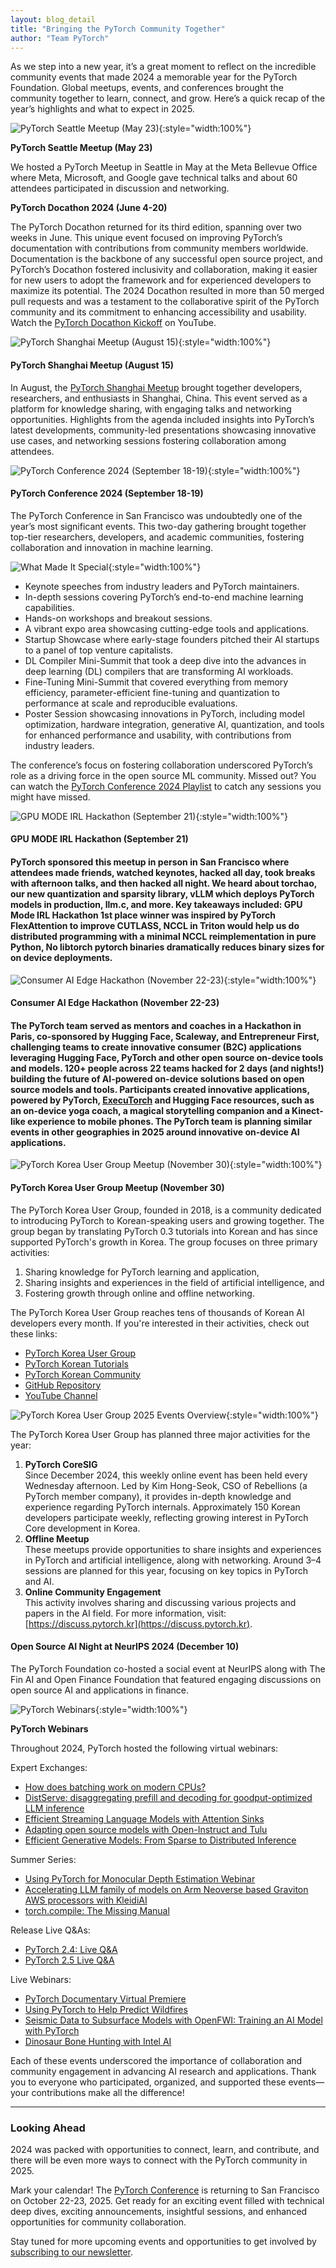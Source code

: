 ```yaml
---
layout: blog_detail
title: "Bringing the PyTorch Community Together"
author: "Team PyTorch"  
---
```


As we step into a new year, it’s a great moment to reflect on the incredible community events that made 2024 a memorable year for the PyTorch Foundation. Global meetups, events, and conferences brought the community together to learn, connect, and grow. Here’s a quick recap of the year’s highlights and what to expect in 2025\.

![PyTorch Seattle Meetup (May 23)](/assets/images/community-events-recap/fg5.jpg){:style="width:100%"}

**PyTorch Seattle Meetup (May 23\)**

We hosted a PyTorch Meetup in Seattle in May at the Meta Bellevue Office where Meta, Microsoft, and Google gave technical talks and about 60 attendees participated in discussion and networking. 

**PyTorch Docathon 2024 (June 4-20)**

The PyTorch Docathon returned for its third edition, spanning over two weeks in June. This unique event focused on improving PyTorch’s documentation with contributions from community members worldwide. Documentation is the backbone of any successful open source project, and PyTorch’s Docathon fostered inclusivity and collaboration, making it easier for new users to adopt the framework and for experienced developers to maximize its potential. The 2024 Docathon resulted in more than 50 merged pull requests and was a testament to the collaborative spirit of the PyTorch community and its commitment to enhancing accessibility and usability. Watch the [PyTorch Docathon Kickoff](https://youtu.be/2D0aej50umA?feature=shared) on YouTube.

![PyTorch Shanghai Meetup (August 15)](/assets/images/community-events-recap/fg3.jpg){:style="width:100%"}

#### **PyTorch Shanghai Meetup (August 15\)**

In August, the [PyTorch Shanghai Meetup](https://pytorch.org/blog/pytorch-shanghai-notes/) brought together developers, researchers, and enthusiasts in Shanghai, China. This event served as a platform for knowledge sharing, with engaging talks and networking opportunities. Highlights from the agenda included insights into PyTorch’s latest developments, community-led presentations showcasing innovative use cases, and networking sessions fostering collaboration among attendees.

![PyTorch Conference 2024 (September 18-19)](/assets/images/community-events-recap/fg1.jpg){:style="width:100%"}

#### **PyTorch Conference 2024 (September 18-19)**

The PyTorch Conference in San Francisco was undoubtedly one of the year’s most significant events. This two-day gathering brought together top-tier researchers, developers, and academic communities, fostering collaboration and innovation in machine learning.

![What Made It Special](/assets/images/community-events-recap/fg6.jpg){:style="width:100%"}

* Keynote speeches from industry leaders and PyTorch maintainers.  
* In-depth sessions covering PyTorch’s end-to-end machine learning capabilities.  
* Hands-on workshops and breakout sessions.  
* A vibrant expo area showcasing cutting-edge tools and applications.  
* Startup Showcase where early-stage founders pitched their AI startups to a panel of top venture capitalists.  
* DL Compiler Mini-Summit that took a deep dive into the advances in deep learning (DL) compilers that are transforming AI workloads.  
* Fine-Tuning Mini-Summit that covered everything from memory efficiency, parameter-efficient fine-tuning and quantization to performance at scale and reproducible evaluations.  
* Poster Session showcasing innovations in PyTorch, including model optimization, hardware integration, generative AI, quantization, and tools for enhanced performance and usability, with contributions from industry leaders.

The conference’s focus on fostering collaboration underscored PyTorch’s role as a driving force in the open source ML community. Missed out? You can watch the [PyTorch Conference 2024 Playlist](https://youtube.com/playlist?list=PL_lsbAsL_o2B_znuvm-pDtV_cRhpqZb8l&si=mdoSkqMJYKRlzxlg) to catch any sessions you might have missed.

![GPU MODE IRL Hackathon (September 21)](/assets/images/community-events-recap/fg4.jpg){:style="width:100%"}

#### **GPU MODE IRL Hackathon (September 21\)**

#### PyTorch sponsored this meetup in person in San Francisco where attendees made friends, watched keynotes, hacked all day, took breaks with afternoon talks, and then hacked all night. We heard about torchao, our new quantization and sparsity library, vLLM which deploys PyTorch models in production, llm.c, and more. Key takeaways included: GPU Mode IRL Hackathon 1st place winner was inspired by PyTorch FlexAttention to improve CUTLASS, NCCL in Triton would help us do distributed programming with a minimal NCCL reimplementation in pure Python, No libtorch pytorch binaries dramatically reduces binary sizes for on device deployments.

![Consumer AI Edge Hackathon (November 22-23)](/assets/images/community-events-recap/fg8.jpg){:style="width:100%"}

#### **Consumer AI Edge Hackathon (November 22-23)**

#### The PyTorch team served as mentors and coaches in a Hackathon in Paris, co-sponsored by Hugging Face, Scaleway, and Entrepreneur First, challenging teams to create innovative consumer (B2C) applications leveraging Hugging Face, PyTorch and other open source on-device tools and models. 120+ people across 22 teams hacked for 2 days (and nights\!) building the future of AI-powered on-device solutions based on open source models and tools. Participants created innovative applications,  powered by PyTorch, [ExecuTorch](https://github.com/pytorch/executorch/tree/main) and Hugging Face resources, such as an on-device yoga coach, a magical storytelling companion and a Kinect-like experience to mobile phones. The PyTorch team is planning similar events in other geographies in 2025 around innovative on-device AI applications. 

![PyTorch Korea User Group Meetup (November 30)](/assets/images/community-events-recap/fg9.jpg){:style="width:100%"}

#### **PyTorch Korea User Group Meetup (November 30\)**

The PyTorch Korea User Group, founded in 2018, is a community dedicated to introducing PyTorch to Korean-speaking users and growing together. The group began by translating PyTorch 0.3 tutorials into Korean and has since supported PyTorch's growth in Korea. The group focuses on three primary activities:

1. Sharing knowledge for PyTorch learning and application,  
2. Sharing insights and experiences in the field of artificial intelligence, and  
3. Fostering growth through online and offline networking.

The PyTorch Korea User Group reaches tens of thousands of Korean AI developers every month. If you're interested in their activities, check out these links:

* [PyTorch Korea User Group](https://pytorch.kr)  
* [PyTorch Korean Tutorials](https://tutorials.pytorch.kr)  
* [PyTorch Korean Community](https://discuss.pytorch.kr)  
* [GitHub Repository](https://github.com/PyTorchKorea)  
* [YouTube Channel](https://youtube.com/@pytorchkr)

![PyTorch Korea User Group 2025 Events Overview](/assets/images/community-events-recap/fg2.jpg){:style="width:100%"}

The PyTorch Korea User Group has planned three major activities for the year:

1. **PyTorch CoreSIG**  
   Since December 2024, this weekly online event has been held every Wednesday afternoon. Led by Kim Hong-Seok, CSO of Rebellions (a PyTorch member company), it provides in-depth knowledge and experience regarding PyTorch internals. Approximately 150 Korean developers participate weekly, reflecting growing interest in PyTorch Core development in Korea.  
2. **Offline Meetup**  
   These meetups provide opportunities to share insights and experiences in PyTorch and artificial intelligence, along with networking. Around 3–4 sessions are planned for this year, focusing on key topics in PyTorch and AI.  
3. **Online Community Engagement**  
   This activity involves sharing and discussing various projects and papers in the AI field. For more information, visit: [https://discuss.pytorch.kr](https://discuss.pytorch.kr).

#### **Open Source AI Night at NeurIPS 2024 (December 10\)**

The PyTorch Foundation co-hosted a social event at NeurIPS along with The Fin AI and Open Finance Foundation that featured engaging discussions on open source AI and applications in finance.

![PyTorch Webinars](/assets/images/community-events-recap/fg7.jpg){:style="width:100%"}

**PyTorch Webinars**

Throughout 2024, PyTorch hosted the following virtual webinars:

Expert Exchanges:

* [How does batching work on modern CPUs?](https://www.youtube.com/live/HTcnp9NEHGY?feature=shared)  
* [DistServe: disaggregating prefill and decoding for goodput-optimized LLM inference](https://www.youtube.com/live/Bh-jlh5vlF0?feature=shared)  
* [Efficient Streaming Language Models with Attention Sinks](https://www.youtube.com/live/RnM84Sv9WpA?feature=shared)  
* [Adapting open source models with Open-Instruct and Tulu](https://www.youtube.com/live/e1qUJFAo10s?feature=shared)  
* [Efficient Generative Models: From Sparse to Distributed Inference](https://www.youtube.com/live/Eqg0VIiWrgM?feature=shared)

Summer Series:

* [Using PyTorch for Monocular Depth Estimation Webinar](https://youtu.be/xf2QgioY370?feature=shared)  
* [Accelerating LLM family of models on Arm Neoverse based Graviton AWS processors with KleidiAI](https://youtu.be/NeHIhQWewug?feature=shared)  
* [torch.compile: The Missing Manual](https://www.youtube.com/live/rew5CSUaIXg?feature=shared)

Release Live Q\&As:

* [PyTorch 2.4: Live Q\&A](https://www.youtube.com/live/ry_QgUIYX1E?feature=shared)  
* [PyTorch 2.5 Live Q\&A](https://www.youtube.com/live/B3IgXpl4xt4?feature=shared)

Live Webinars:

* [PyTorch Documentary Virtual Premiere](https://www.youtube.com/watch?v=EjgTv6aSeqk)  
* [Using PyTorch to Help Predict Wildfires](https://www.youtube.com/watch?v=gSC_IHyx0IM)  
* [Seismic Data to Subsurface Models with OpenFWI: Training an AI Model with PyTorch](https://www.youtube.com/watch?v=zvk3Rr-OjU0)  
* [Dinosaur Bone Hunting with Intel AI](https://www.youtube.com/watch?v=w4JmPkqnD0E)

Each of these events underscored the importance of collaboration and community engagement in advancing AI research and applications. Thank you to everyone who participated, organized, and supported these events—your contributions make all the difference\!

---

### **Looking Ahead**

2024 was packed with opportunities to connect, learn, and contribute, and there will be even more ways to connect with the PyTorch community in 2025\. 

Mark your calendar\! The [PyTorch Conference](https://events.linuxfoundation.org/pytorch-conference-2025/) is returning to San Francisco on October 22-23, 2025\. Get ready for an exciting event filled with technical deep dives, exciting announcements, insightful sessions, and enhanced opportunities for community collaboration.

Stay tuned for more upcoming events and opportunities to get involved by [subscribing to our newsletter](https://pytorch.org/newsletter). 